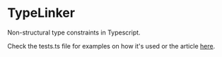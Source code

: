 # TypeLinker
Non-structural type constraints in Typescript.

Check the tests.ts file for examples on how it's used or the
article [here](https://www.codeproject.com/Articles/5291194/Non-structural-Type-Constraints).
